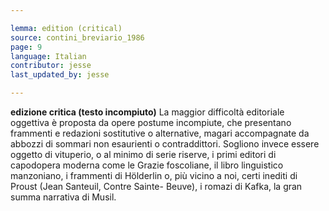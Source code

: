 ```yaml
---

lemma: edition (critical)
source: contini_breviario_1986
page: 9
language: Italian
contributor: jesse
last_updated_by: jesse

---
```


**edizione critica (testo incompiuto)** La maggior difficoltà editoriale oggettiva è proposta da opere postume incompiute, che presentano frammenti e redazioni sostitutive o alternative, magari accompagnate da abbozzi di sommari non esaurienti o contraddittori. Sogliono invece essere oggetto di vituperio, o al minimo di serie riserve, i primi editori di capodopera moderna come le Grazie foscoliane, il libro linguistico manzoniano, i frammenti di Hölderlin o, più vicino a noi, certi inediti di Proust (Jean Santeuil, Contre Sainte- Beuve), i romazi di Kafka, la gran summa narrativa di Musil. 
